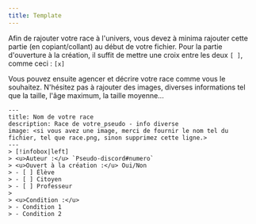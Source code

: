```yaml
---
title: Template
---
```


Afin de rajouter votre race à l'univers, vous devez à minima rajouter cette partie (en copiant/collant) au début de votre fichier.
Pour la partie d'ouverture à la création, il suffit de mettre une croix entre les deux `[ ]`, comme ceci : `[x]`

Vous pouvez ensuite agencer et décrire votre race comme vous le souhaitez. N'hésitez pas à rajouter des images, diverses informations tel que la taille, l'âge maximum, la taille moyenne... 

```
---
title: Nom de votre race
description: Race de votre_pseudo - info diverse
image: <si vous avez une image, merci de fournir le nom tel du fichier, tel que race.png, sinon supprimez cette ligne.>
---
> [!infobox|left]
> <u>Auteur :</u> `Pseudo-discord#numero`
> <u>Ouvert à la création :</u> Oui/Non
> - [ ] Élève
> - [ ] Citoyen
> - [ ] Professeur
> 
> <u>Condition :</u> 
> - Condition 1
> - Condition 2
```

